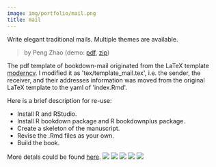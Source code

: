 ```yaml
---
image: img/portfolio/mail.png
title: mail
---
```


Write elegant traditional mails. Multiple themes are available.

> by Peng Zhao (demo: [pdf](https://github.com/pzhaonet/bookdownplus/raw/master/inst2/mail/showcase/mail.pdf), [zip](https://github.com/pzhaonet/bookdownplus/raw/master/inst/templates/mail.zip))

<!--more-->


The pdf template of bookdown-mail originated from the LaTeX template [moderncv](https://ctan.org/pkg/moderncv). I modified it as 'tex/template_mail.tex', i.e. the sender, the receiver, and their addresses information was moved from the original LaTeX template to the yaml of 'index.Rmd'.

Here is a brief description for re-use:

- Install R and RStudio.
- Install R bookdown package and R bookdownplus package.
- Create a skeleton of the manuscript.
- Revise the .Rmd files as your own.
- Build the book.

More detals could be found [here](https://github.com/pzhaonet/bookdownplus).
[![](https://github.com/pzhaonet/bookdownplus/raw/master/inst2/mail/showcase/cover.png)](https://github.com/pzhaonet/bookdownplus/raw/master/inst2/mail/showcase/cover.png)
[![](https://github.com/pzhaonet/bookdownplus/raw/master/inst2/mail/showcase/mail2.png)](https://github.com/pzhaonet/bookdownplus/raw/master/inst2/mail/showcase/mail2.png)
[![](https://github.com/pzhaonet/bookdownplus/raw/master/inst2/mail/showcase/mail3.png)](https://github.com/pzhaonet/bookdownplus/raw/master/inst2/mail/showcase/mail3.png)
[![](https://github.com/pzhaonet/bookdownplus/raw/master/inst2/mail/showcase/mail4.png)](https://github.com/pzhaonet/bookdownplus/raw/master/inst2/mail/showcase/mail4.png)
[![](https://github.com/pzhaonet/bookdownplus/raw/master/inst2/mail/showcase/mail5.png)](https://github.com/pzhaonet/bookdownplus/raw/master/inst2/mail/showcase/mail5.png)

